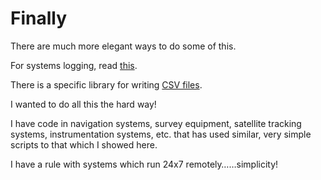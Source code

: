 # Finally

There are much more elegant ways to do some of this.&#x20;

For systems logging, read [this](https://realpython.com/python-logging/).&#x20;

There is a specific library for writing [CSV files](https://docs.python.org/3/library/csv.html).&#x20;

I wanted to do all this the hard way!

I have code in navigation systems, survey equipment, satellite tracking systems, instrumentation systems, etc. that has used similar, very simple scripts to that which I showed here.&#x20;

I have a rule with systems which run 24x7 remotely……simplicity!
